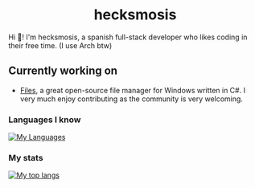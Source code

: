 <center>
  <h1 align="center">hecksmosis</h1>
</center>
Hi 👋! I'm hecksmosis, a spanish full-stack developer who likes coding in their free time. (I use Arch btw)

## Currently working on
* [Files](https://github.com/files-community/Files), a great open-source file manager for Windows written in C#. I very much enjoy contributing as the community is very welcoming.

### Languages I know
[![My Languages](https://skillicons.dev/icons?i=rust,cs,ts,js,html,css,react,vue,svelte,c,python)](https://skillicons.dev)  

### My stats
[![My top langs](https://github-readme-stats.vercel.app/api/top-langs/?username=hecksmosis&theme=dark)](https://github.com/anuraghazra/github-readme-stats)  

